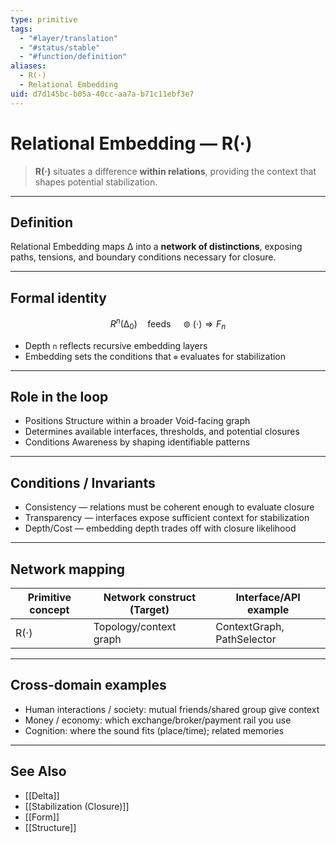 ```yaml
---
type: primitive
tags:
  - "#layer/translation"
  - "#status/stable"
  - "#function/definition"
aliases:
  - R(·)
  - Relational Embedding
uid: d7d145bc-b05a-40cc-aa7a-b71c11ebf3e7
---
```


# Relational Embedding — R(·)

> **R(·)** situates a difference **within relations**, providing the context that shapes potential stabilization.

---

## Definition

Relational Embedding maps ∆ into a **network of distinctions**, exposing paths, tensions, and boundary conditions necessary for closure.

---

## Formal identity

$$
R^n(∆_0) \quad \text{feeds} \quad ⊚(\cdot) \Rightarrow F_n
$$

- Depth `n` reflects recursive embedding layers
- Embedding sets the conditions that `⊚` evaluates for stabilization

---

## Role in the loop

- Positions Structure within a broader Void-facing graph
- Determines available interfaces, thresholds, and potential closures
- Conditions Awareness by shaping identifiable patterns

---

## Conditions / Invariants

- Consistency — relations must be coherent enough to evaluate closure
- Transparency — interfaces expose sufficient context for stabilization
- Depth/Cost — embedding depth trades off with closure likelihood

---

## Network mapping

| Primitive concept | Network construct (Target) | Interface/API example |
|-------------------|----------------------------|-----------------------|
| R(·)              | Topology/context graph      | ContextGraph, PathSelector |

---

## Cross-domain examples

- Human interactions / society: mutual friends/shared group give context
- Money / economy: which exchange/broker/payment rail you use
- Cognition: where the sound fits (place/time); related memories

---

## See Also

- [[Delta]]
- [[Stabilization (Closure)]]
- [[Form]]
- [[Structure]]
